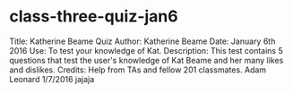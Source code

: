# class-three-quiz-jan6
Title: Katherine Beame Quiz
Author: Katherine Beame
Date: January 6th 2016
Use: To test your knowledge of Kat.
Description: This test contains 5 questions that test the user's knowledge of Kat Beame and her many likes and dislikes.
Credits: Help from TAs and fellow 201 classmates.
Adam Leonard 1/7/2016 jajaja
